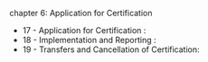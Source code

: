 chapter 6: Application for Certification

<ul>
			<li>17 - Application for Certification : <ul>
			</ul></li>			<li>18 - Implementation and Reporting : <ul>
			</ul></li>			<li>19 - Transfers and Cancellation of Certification: <ul>
			</ul></li></ul>